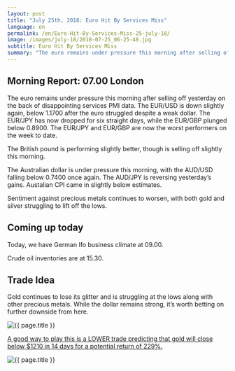 ```yaml
---
layout: post
title: "July 25th, 2018: Euro Hit By Services Miss"
language: en
permalink: /en/Euro-Hit-By-Services-Miss-25-july-18/
image: /images/july-18/2018-07-25_06-25-48.jpg
subtitle: Euro Hit By Services Miss
summary: "The euro remains under pressure this morning after selling off yesterday on the back of disappointing services PMI data. The EUR/USD is down slightly again, below 1.1700 after the euro struggled despite a weak dollar"
---
```

## Morning Report: 07.00 London

The euro remains under pressure this morning after selling off yesterday on the back of disappointing services PMI data. The EUR/USD is down slightly again, below 1.1700 after the euro struggled despite a weak dollar. The EUR/JPY has now dropped for six straight days, while the EUR/GBP plunged below 0.8900. The EUR/JPY and EUR/GBP are now the worst performers on the week to date. 

The British pound is performing slightly better, though is selling off slightly this morning. 

The Australian dollar is under pressure this morning, with the AUD/USD falling below 0.7400 once again. The AUD/JPY is reversing yesterday’s gains. Austalian CPI came in slightly below estimates. 

Sentiment against precious metals continues to worsen, with both gold and silver struggling to lift off the lows. 

## Coming up today

Today, we have German Ifo business climate at 09.00. 

Crude oil inventories are at 15.30. 

## Trade Idea

Gold continues to lose its glitter and is struggling at the lows along with other precious metals. While the dollar remains strong, it’s worth betting on further downside from here.

<img class="post-image" src="{{ site.url }}/images/july-18/2018-07-25_06-25-48.jpg" alt="{{ page.title }}" title="{{ page.title }}">

<a href="%LINK%%?currency=GBP&market=commodities&underlying=frxXAUUSD&formname=higherlower&duration_amount=14&duration_units=d&amount=10&amount_type=stake&expiry_type=duration&barrier=1210" target="_blank" rel="noopener noreferrer nofollow">A good way to play this is a LOWER trade predicting that gold will close below $1210 in 14 days for a potential return of 229%.</a>

<img class="post-image" src="{{ site.url }}/images/july-18/2018-07-25_06-28-15.jpg" alt="{{ page.title }}" title="{{ page.title }}">

